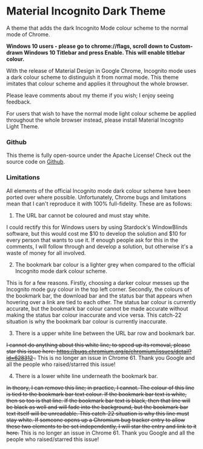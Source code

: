 # Material Incognito Dark Theme
A theme that adds the dark Incognito Mode colour scheme to the normal mode of Chrome.

**Windows 10 users - please go to chrome://flags, scroll down to Custom-drawn Windows 10 Titlebar and press Enable. This will enable titlebar colour.**

With the release of Material Design in Google Chrome, Incognito mode uses a dark colour scheme to distinguish it from normal mode. This theme imitates that colour scheme and applies it throughout the whole browser.

Please leave comments about my theme if you wish; I enjoy seeing feedback.

For users that wish to have the normal mode light colour scheme be applied throughout the whole browser instead, please install Material Incognito Light Theme.

### Github
This theme is fully open-source under the Apache License! Check out the source code on [Github](https://github.com/Fiddle-N/material-incognito-dark-theme/).

### Limitations
All elements of the official Incognito mode dark colour scheme have been ported over where possible. Unfortunately, Chrome bugs and limitations mean that I can't reproduce it with 100% full-fidelity. These are as follows:

1. The URL bar cannot be coloured and must stay white. 

I could rectify this for Windows users by using Stardock's WindowBlinds software, but this would cost me $10 to develop the solution and $10 for every person that wants to use it. If enough people ask for this in the comments, I will follow through and develop a solution, but otherwise it's a waste of money for all involved.

2. The bookmark bar colour is a lighter grey when compared to the official Incognito mode dark colour scheme. 

This is for a few reasons. Firstly, choosing a darker colour messes up the Incognito mode guy colour in the top left corner. Secondly, the colours of the bookmark bar, the download bar and the status bar that appears when hovering over a link are tied to each other. The status bar colour is currently accurate, but the bookmark bar colour cannot be made accurate without making the status bar colour inaccurate and vice versa. This catch-22 situation is why the bookmark bar colour is currently inaccurate.

3. There is a upper white line between the URL bar row and bookmark bar. 

~~I cannot do anything about this white line; to speed up its removal, please star this issue here: https://bugs.chromium.org/p/chromium/issues/detail?id=628312 .~~
This is no longer an issue in Chrome 61. Thank you Google and all the people who raised/starred this issue!

4. There is a lower white line underneath the bookmark bar. 

~~In theory, I can remove this line; in practice, I cannot. The colour of this line is tied to the bookmark bar text colour. If the bookmark bar text is white, then so too is that line. If the bookmark bar text is black, then that line will be black as well and will fade into the background, but the bookmark bar text itself will be unreadable. This catch-22 situation is why this line must stay white. If someone opens up a Chromium bug tracker entry to allow these two elements to be set independently, I will star the entry and link to it here.~~
This is no longer an issue in Chrome 61. Thank you Google and all the people who raised/starred this issue!
